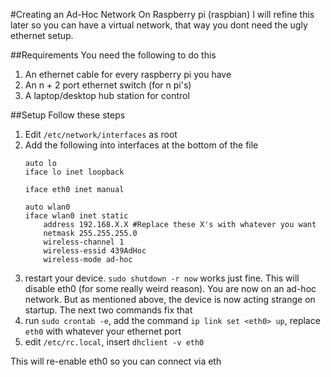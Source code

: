 #Creating an Ad-Hoc Network On Raspberry pi (raspbian)
I will refine this later so you can have a virtual network, that way you dont need the ugly ethernet setup.

##Requirements
You need the following to do this
1. An ethernet cable for every raspberry pi you have
2. An n + 2 port ethernet switch (for n pi's)
3. A laptop/desktop hub station for control

##Setup
Follow these steps
1. Edit `/etc/network/interfaces` as root
2. Add the following into interfaces at the bottom of the file
	```
	auto lo
	iface lo inet loopback

	iface eth0 inet manual

	auto wlan0
	iface wlan0 inet static
		address 192.168.X.X #Replace these X's with whatever you want
		netmask 255.255.255.0
		wireless-channel 1
		wireless-essid 439AdHoc
		wireless-mode ad-hoc
	```
3. restart your device. `sudo shutdown -r now` works just fine.
This will disable eth0 (for some really weird reason).
You are now on an ad-hoc network. But as mentioned above, the device is now acting strange on startup. The next two commands fix that
4. run `sudo crontab -e`, add the command `ip link set <eth0> up`, replace `eth0` with whatever your ethernet port
5. edit `/etc/rc.local`, insert `dhclient -v eth0`

This will re-enable eth0 so you can connect via eth
